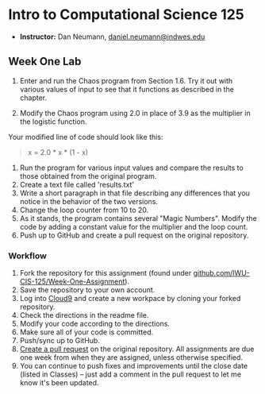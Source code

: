 # Intro to Computational Science 125

* **Instructor:** Dan Neumann, [daniel.neumann@indwes.edu](mailto:daniel.neumann@indwes.edu)

## Week One Lab

1. Enter and run the Chaos program from Section 1.6. Try it out with various values of input to 
see that it functions as described in the chapter.

1. Modify the Chaos program using 2.0 in place of 3.9 as the multiplier in the logistic function.

Your modified line of code should look like this:

> x = 2.0 * x * (1 - x)

1. Run the program for various input values and compare the results to those obtained from the
original program. 
1. Create a text file called 'results.txt' 
1. Write a short paragraph in that file describing any differences that you notice in the
behavior of the two versions.
1. Change the loop counter from 10 to 20.
1. As it stands, the program contains several "Magic Numbers". Modify the code by adding a constant value 
for the multiplier and the loop count.
1. Push up to GitHub and create a pull request on the original repository.


### Workflow

1. Fork the repository for this assignment (found under [github.com/IWU-CIS-125/Week-One-Assignment](https://github.com/IWU-CIS-125/Week-One-Assignment)).
1. Save the repository to your own account.
1. Log into [Cloud9](http://c9.io) and create a new workpace by cloning your forked repository.
1. Check the directions in the readme file.
1. Modify your code according to the directions.
1. Make sure all of your code is committed.
1. Push/sync up to GitHub.
1. [Create a pull request](https://help.github.com/articles/creating-a-pull-request) on the original repository. All assignments are due one week from when they are assigned, unless otherwise specified.
1. You can continue to push fixes and improvements until the close date (listed in Classes) – just add a comment in the pull request to let me know it's been updated.


